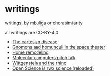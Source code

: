 # writings
writings, by mbuliga or chorasimilarity

all writings are CC-BY-4.0

  * [The cartesian disease](cartesian-disease.md)
  * [Gnomons and homunculi in the space theater](gnomon-homunculus.md)
  * [Home remodeling](home-remodeling.md) 
  * [Molecular computers pitch talk](molecular-computers-pitch-talk.md)
  * [Wittgenstein and the rhino](wittgenstein-and-the-rhino.md)
  * [Open Science is rwx science (reloaded)](os-is-rwx.md)
